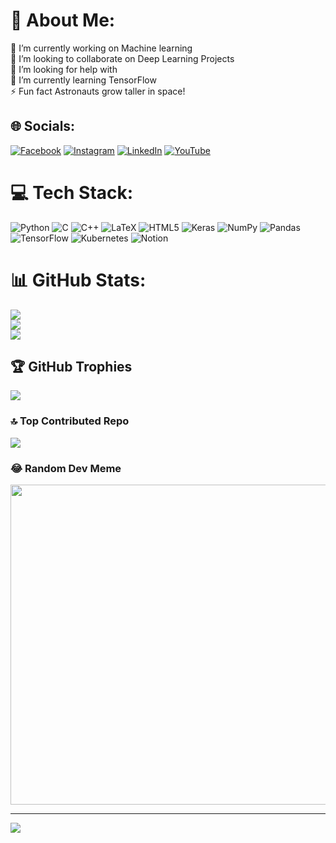 # 💫 About Me:
🔭 I’m currently working on Machine learning<br>👯 I’m looking to collaborate on Deep Learning Projects<br>🤝 I’m looking for help with<br>🌱 I’m currently learning TensorFlow<br>⚡ Fun fact Astronauts grow taller in space! 


## 🌐 Socials:
[![Facebook](https://img.shields.io/badge/Facebook-%231877F2.svg?logo=Facebook&logoColor=white)](https://facebook.com/profile.php?id=100085628447135) [![Instagram](https://img.shields.io/badge/Instagram-%23E4405F.svg?logo=Instagram&logoColor=white)](https://instagram.com/herkieya) [![LinkedIn](https://img.shields.io/badge/LinkedIn-%230077B5.svg?logo=linkedin&logoColor=white)](https://linkedin.com/in/eya-herki-50ab80228/) [![YouTube](https://img.shields.io/badge/YouTube-%23FF0000.svg?logo=YouTube&logoColor=white)](https://youtube.com/UCYm9r58Oyj-R-spf0n61OPA) 

# 💻 Tech Stack:
![Python](https://img.shields.io/badge/python-3670A0?style=for-the-badge&logo=python&logoColor=ffdd54) ![C](https://img.shields.io/badge/c-%2300599C.svg?style=for-the-badge&logo=c&logoColor=white) ![C++](https://img.shields.io/badge/c++-%2300599C.svg?style=for-the-badge&logo=c%2B%2B&logoColor=white) ![LaTeX](https://img.shields.io/badge/latex-%23008080.svg?style=for-the-badge&logo=latex&logoColor=white) ![HTML5](https://img.shields.io/badge/html5-%23E34F26.svg?style=for-the-badge&logo=html5&logoColor=white) ![Keras](https://img.shields.io/badge/Keras-%23D00000.svg?style=for-the-badge&logo=Keras&logoColor=white) ![NumPy](https://img.shields.io/badge/numpy-%23013243.svg?style=for-the-badge&logo=numpy&logoColor=white) ![Pandas](https://img.shields.io/badge/pandas-%23150458.svg?style=for-the-badge&logo=pandas&logoColor=white) ![TensorFlow](https://img.shields.io/badge/TensorFlow-%23FF6F00.svg?style=for-the-badge&logo=TensorFlow&logoColor=white) ![Kubernetes](https://img.shields.io/badge/kubernetes-%23326ce5.svg?style=for-the-badge&logo=kubernetes&logoColor=white) ![Notion](https://img.shields.io/badge/Notion-%23000000.svg?style=for-the-badge&logo=notion&logoColor=blue)
# 📊 GitHub Stats:
![](https://github-readme-stats.vercel.app/api?username=Eyaherki&theme=dark&hide_border=false&include_all_commits=true&count_private=true)<br/>
![](https://github-readme-streak-stats.herokuapp.com/?user=Eyaherki&theme=dark&hide_border=false)<br/>
![](https://github-readme-stats.vercel.app/api/top-langs/?username=Eyaherki&theme=dark&hide_border=false&include_all_commits=true&count_private=true&layout=compact)

## 🏆 GitHub Trophies
![](https://github-profile-trophy.vercel.app/?username=Eyaherki&theme=radical&no-frame=false&no-bg=false&margin-w=4)

### 🔝 Top Contributed Repo
![](https://github-contributor-stats.vercel.app/api?username=Eyaherki&limit=5&theme=radical&combine_all_yearly_contributions=true)

### 😂 Random Dev Meme
<img src="https://rm.up.railway.app/" width="512px"/>

---
[![](https://visitcount.itsvg.in/api?id=Eyaherki&icon=0&color=0)](https://visitcount.itsvg.in)

<!-- Proudly created with GPRM ( https://gprm.itsvg.in ) -->
